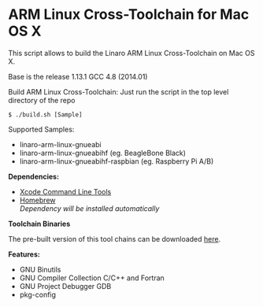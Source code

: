 ARM Linux Cross-Toolchain for Mac OS X
======================================

This script allows to build the Linaro ARM Linux Cross-Toolchain on Mac OS X. 

Base is the release 1.13.1 GCC 4.8 (2014.01)

Build ARM Linux Cross-Toolchain:
Just run the script in the top level directory of the repo

`$ ./build.sh [Sample]`

Supported Samples:

- linaro-arm-linux-gnueabi 
- linaro-arm-linux-gnueabihf (eg. BeagleBone Black)
- linaro-arm-linux-gnueabihf-raspbian (eg. Raspberry Pi A/B)

<b>Dependencies:</b>

- [Xcode Command Line Tools](https://developer.apple.com/xcode/)
- [Homebrew](https://github.com/Homebrew/homebrew) <br>*Dependency will be installed automatically*

<b>Toolchain Binaries</b>

The pre-built version of this tool chains can be downloaded [here](http://www.welzels.de/blog/downloads/?category=13).


<b>Features:</b>

- GNU Binutils
- GNU Compiler Collection C/C++ and Fortran
- GNU Project Debugger GDB
- pkg-config
